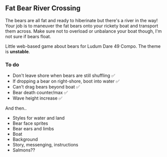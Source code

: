 ## Fat Bear River Crossing

The bears are all fat and ready to hiberinate but there's a river in the way! Your job is to maneuver the fat bears onto your rickety boat and transport them across. Make sure not to overload or unbalance your boat though, I'm not sure if bears float.

Little web-based game about bears for Ludum Dare 49 Compo. The theme is **unstable**.

### To do

* Don't leave shore when bears are still shuffling ✅
* If dropping a bear on right-shore, boot into water ✅
* Can't drag bears beyond boat ✅
* Bear death counter/max ✅
* Wave height increase ✅

And then..

* Styles for water and land
* Bear face sprites
* Bear ears and limbs
* Boat
* Background
* Story, messenging, instructions
* Salmons??